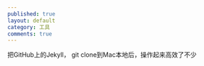 ```yaml
---
published: true
layout: default
category: 工具
comments: true
---
```


把GitHub上的Jekyll， git clone到Mac本地后，操作起来高效了不少
